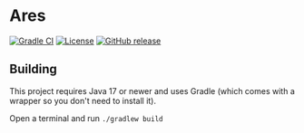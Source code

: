 # Ares

[![Gradle CI](https://img.shields.io/github/actions/workflow/status/PrimordialMoros/Ares/gradle.yml?branch=master&style=flat-square)](https://github.com/PrimordialMoros/Ares/actions)
[![License](https://img.shields.io/github/license/PrimordialMoros/Ares?color=blue&style=flat-square)](LICENSE)
[![GitHub release](https://img.shields.io/github/v/release/PrimordialMoros/Ares?style=flat-square)](https://github.com/PrimordialMoros/Ares/releases)

## Building

This project requires Java 17 or newer and uses Gradle (which comes with a wrapper so you don't need to install it).

Open a terminal and run `./gradlew build`
